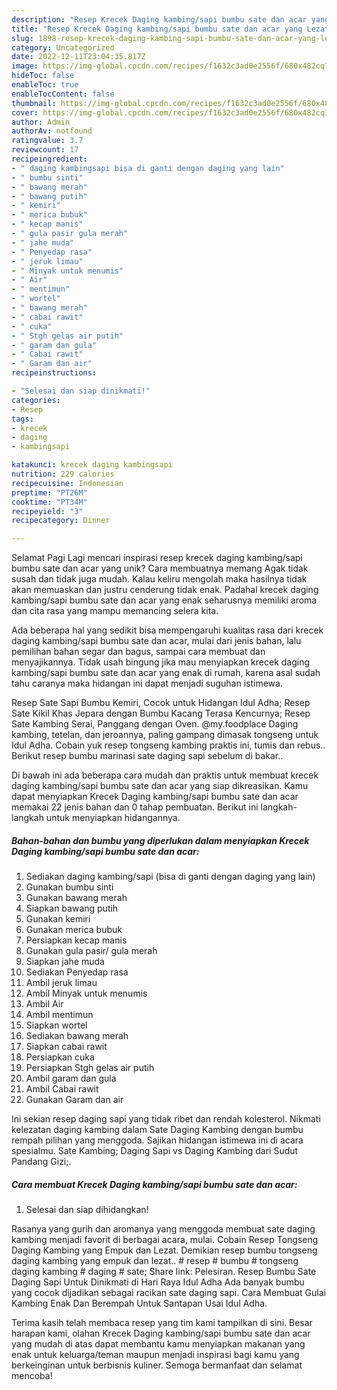 ```yaml
---
description: "Resep Krecek Daging kambing/sapi bumbu sate dan acar yang Lezat Sekali, Sempurna"
title: "Resep Krecek Daging kambing/sapi bumbu sate dan acar yang Lezat Sekali, Sempurna"
slug: 1898-resep-krecek-daging-kambing-sapi-bumbu-sate-dan-acar-yang-lezat-sekali-sempurna
category: Uncategorized
date: 2022-12-11T23:04:35.817Z
image: https://img-global.cpcdn.com/recipes/f1632c3ad0e2556f/680x482cq70/krecek-daging-kambingsapi-bumbu-sate-dan-acar-foto-resep-utama.jpg
hideToc: false
enableToc: true
enableTocContent: false
thumbnail: https://img-global.cpcdn.com/recipes/f1632c3ad0e2556f/680x482cq70/krecek-daging-kambingsapi-bumbu-sate-dan-acar-foto-resep-utama.jpg
cover: https://img-global.cpcdn.com/recipes/f1632c3ad0e2556f/680x482cq70/krecek-daging-kambingsapi-bumbu-sate-dan-acar-foto-resep-utama.jpg
author: Admin
authorAv: notfound
ratingvalue: 3.7
reviewcount: 17
recipeingredient:
- " daging kambingsapi bisa di ganti dengan daging yang lain"
- " bumbu sinti"
- " bawang merah"
- " bawang putih"
- " kemiri"
- " merica bubuk"
- " kecap manis"
- " gula pasir gula merah"
- " jahe muda"
- " Penyedap rasa"
- " jeruk limau"
- " Minyak untuk menumis"
- " Air"
- " mentimun"
- " wortel"
- " bawang merah"
- " cabai rawit"
- " cuka"
- " Stgh gelas air putih"
- " garam dan gula"
- " Cabai rawit"
- " Garam dan air"
recipeinstructions:

- "Selesai dan siap dinikmati!"
categories:
- Resep
tags:
- krecek
- daging
- kambingsapi

katakunci: krecek daging kambingsapi 
nutrition: 229 calories
recipecuisine: Indonesian
preptime: "PT26M"
cooktime: "PT34M"
recipeyield: "3"
recipecategory: Dinner

---
```



Selamat Pagi Lagi mencari inspirasi resep krecek daging kambing/sapi bumbu sate dan acar yang unik? Cara membuatnya memang Agak tidak susah dan tidak juga mudah. Kalau keliru mengolah maka hasilnya tidak akan memuaskan dan justru cenderung tidak enak. Padahal krecek daging kambing/sapi bumbu sate dan acar yang enak seharusnya memiliki aroma dan cita rasa yang mampu memancing selera kita.


Ada beberapa hal yang sedikit bisa mempengaruhi kualitas rasa dari krecek daging kambing/sapi bumbu sate dan acar, mulai dari jenis bahan, lalu pemilihan bahan segar dan bagus, sampai cara membuat dan menyajikannya. Tidak usah bingung jika mau menyiapkan krecek daging kambing/sapi bumbu sate dan acar yang enak di rumah, karena asal sudah tahu caranya maka hidangan ini dapat menjadi suguhan istimewa.

Resep Sate Sapi Bumbu Kemiri, Cocok untuk Hidangan Idul Adha; Resep Sate Kikil Khas Jepara dengan Bumbu Kacang Terasa Kencurnya; Resep Sate Kambing Serai, Panggang dengan Oven. @my.foodplace Daging kambing, tetelan, dan jeroannya, paling gampang dimasak tongseng untuk Idul Adha. Cobain yuk resep tongseng kambing praktis ini, tumis dan rebus.. Berikut resep bumbu marinasi sate daging sapi sebelum di bakar..


Di bawah ini ada beberapa cara mudah dan praktis untuk membuat krecek daging kambing/sapi bumbu sate dan acar yang siap dikreasikan. Kamu dapat menyiapkan Krecek Daging kambing/sapi bumbu sate dan acar memakai 22 jenis bahan dan 0 tahap pembuatan. Berikut ini langkah-langkah untuk menyiapkan hidangannya.

<!--inarticleads1-->

##### Bahan-bahan dan bumbu yang diperlukan dalam menyiapkan Krecek Daging kambing/sapi bumbu sate dan acar:

1. Sediakan  daging kambing/sapi (bisa di ganti dengan daging yang lain)
1. Gunakan  bumbu sinti
1. Gunakan  bawang merah
1. Siapkan  bawang putih
1. Gunakan  kemiri
1. Gunakan  merica bubuk
1. Persiapkan  kecap manis
1. Gunakan  gula pasir/ gula merah
1. Siapkan  jahe muda
1. Sediakan  Penyedap rasa
1. Ambil  jeruk limau
1. Ambil  Minyak untuk menumis
1. Ambil  Air
1. Ambil  mentimun
1. Siapkan  wortel
1. Sediakan  bawang merah
1. Siapkan  cabai rawit
1. Persiapkan  cuka
1. Persiapkan  Stgh gelas air putih
1. Ambil  garam dan gula
1. Ambil  Cabai rawit
1. Gunakan  Garam dan air


Ini sekian resep daging sapi yang tidak ribet dan rendah kolesterol. Nikmati kelezatan daging kambing dalam Sate Daging Kambing dengan bumbu rempah pilihan yang menggoda. Sajikan hidangan istimewa ini di acara spesialmu. Sate Kambing; Daging Sapi vs Daging Kambing dari Sudut Pandang Gizi;. 

<!--inarticleads2-->

##### Cara membuat Krecek Daging kambing/sapi bumbu sate dan acar:


1. Selesai dan siap dihidangkan!

Rasanya yang gurih dan aromanya yang menggoda membuat sate daging kambing menjadi favorit di berbagai acara, mulai. Cobain Resep Tongseng Daging Kambing yang Empuk dan Lezat. Demikian resep bumbu tongseng daging kambing yang empuk dan lezat.. # resep # bumbu # tongseng daging kambing # daging # sate; Share link: Pelesiran. Resep Bumbu Sate Daging Sapi Untuk Dinikmati di Hari Raya Idul Adha Ada banyak bumbu yang cocok dijadikan sebagai racikan sate daging sapi. Cara Membuat Gulai Kambing Enak Dan Berempah Untuk Santapan Usai Idul Adha. 

Terima kasih telah membaca resep yang tim kami tampilkan di sini. Besar harapan kami, olahan Krecek Daging kambing/sapi bumbu sate dan acar yang mudah di atas dapat membantu kamu menyiapkan makanan yang enak untuk keluarga/teman maupun menjadi inspirasi bagi kamu yang berkeinginan untuk berbisnis kuliner. Semoga bermanfaat dan selamat mencoba!
